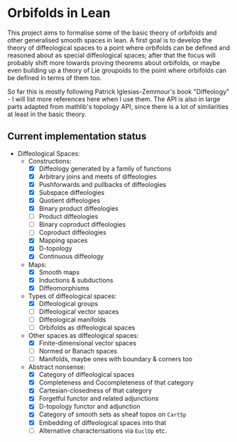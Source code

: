 # Orbifolds in Lean

This project aims to formalise some of the basic theory of orbifolds and other generalised smooth spaces in lean. A first goal is to develop the theory of diffeological spaces to a point where orbifolds can be defined and reasoned about as special diffeological spaces; after that the focus will probably shift more towards proving theorems about orbifolds, or maybe even building up a theory of Lie groupoids to the point where orbifolds can be defined in terms of them too.

So far this is mostly following Patrick Iglesias-Zemmour's book "Diffeology" - I will list more references here when I use them. The API is also in large parts adapted from mathlib's topology API, since there is a lot of similarities at least in the basic theory.

## Current implementation status
- Diffeological Spaces:
	- Constructions:
		- [x] Diffeology generated by a family of functions
		- [x] Arbitrary joins and meets of diffeologies
		- [x] Pushforwards and pullbacks of diffeologies
		- [x] Subspace diffeologies
		- [x] Quotient diffeologies
		- [x] Binary product diffeologies
		- [ ] Product diffeologies
		- [ ] Binary coproduct diffeologies
		- [ ] Coproduct diffeologies
		- [x] Mapping spaces
		- [x] D-topology
		- [x] Continuous diffeology
	- Maps:
		- [x] Smooth maps
		- [x] Inductions & subductions
		- [x] Diffeomorphisms
	- Types of diffeological spaces:
		- [x] Diffeological groups
		- [ ] Diffeological vector spaces
		- [ ] Diffeological manifolds
		- [ ] Orbifolds as diffeological spaces
	- Other spaces as diffeological spaces:
		- [x] Finite-dimensional vector spaces
		- [ ] Normed or Banach spaces
		- [ ] Manifolds, maybe ones with boundary & corners too
	- Abstract nonsense:
		- [x] Category of diffeological spaces
		- [x] Completeness and Cocompleteness of that category
		- [x] Cartesian-closedness of that category
		- [x] Forgetful functor and related adjunctions
		- [x] D-topology functor and adjunction
		- [x] Category of smooth sets as sheaf topos on `CartSp`
		- [x] Embedding of diffeological spaces into that
		- [ ] Alternative characterisations via `EuclOp` etc.